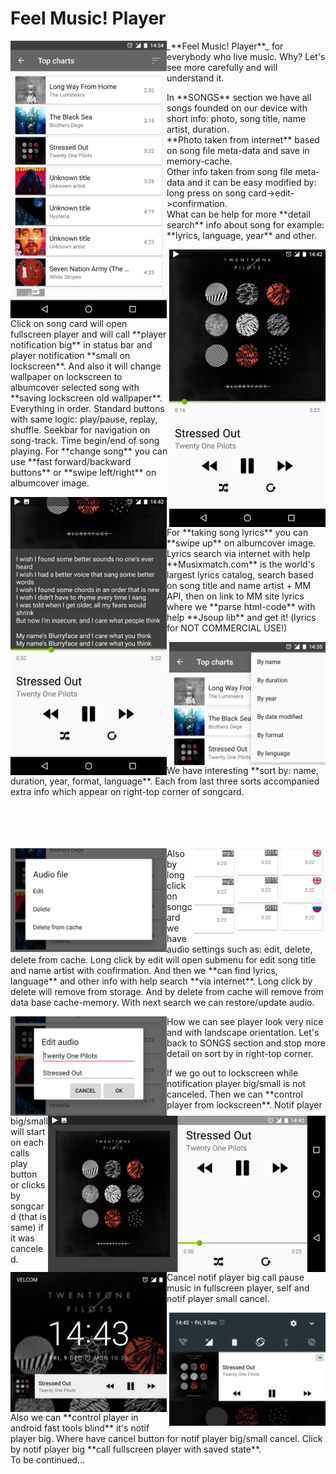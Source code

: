 # Feel Music! Player
  <tr>
    <img src="https://github.com/code-n-roll/MusicPlayer/blob/master/screenshots/screenshot_tracklist_fragment.png" 
    alt="screenshot_tracklist_fragment.png" width="250x" height="whatever" align=left>
    <p>_**Feel Music! Player**_ for everybody who live music. Why? Let's see more carefully and will understand it.</p>
    <p>
    In **SONGS** section we have all songs founded on our device with short info: photo, song title, name artist, duration.<br/>
    **Photo taken from internet** based on song file meta-data and save in memory-cache.<br/>
    Other info taken from song file meta-data and it can be easy modified by: long press on song card->edit->confirmation.<br/>
    What can be help for more **detail search** info about song for example: **lyrics, language, year** and other.
    </p>
  </tr>


  <tr>
    <img src="https://github.com/code-n-roll/MusicPlayer/blob/master/screenshots/screenshot_player_fragment_portrait.png" 
    alt="screenshot_player_fragment_portrait.png" width="250x" height="whatever" align=right>
    <p> 
    Click on song card will open fullscreen player and will call **player notification big** in status bar and 
    player notification **small on lockscreen**.
    And also it will change wallpaper on lockscreen to albumcover selected song with **saving lockscreen old wallpaper**. 
    Everything in order. Standard buttons with same logic: play/pause, replay, shuffle. Seekbar for navigation on song-track.
    Time begin/end of song playing. For **change song** you can use **fast forward/backward buttons** or **swipe left/right** on albumcover image.
    </p>    
  </tr>

  <tr>
    <img src="https://github.com/code-n-roll/MusicPlayer/blob/master/screenshots/screenshot_player_fragment_lyrics.png" 
    alt="screenshot_player_fragment_lyrics.png" width="250x" height="whatever" align=left>
    <p>
    For **taking song lyrics** you can **swipe up** on albumcover image. Lyrics search via internet with help **Musixmatch.com** is
    the world's largest lyrics catalog, search based on song title and name artist + MM API, then on link to MM site lyrics
    where we **parse html-code** with help **Jsoup lib** and get it! (lyrics for NOT COMMERCIAL USE!)
    </p>
  </tr>


  <tr>
    <img src="https://github.com/code-n-roll/MusicPlayer/blob/master/screenshots/screenshot_tracklist_fragment_sort_menu(cut).png" 
    alt="screenshot_tracklist_fragment_sort_menu(cut).png" width="250x" height="whatever" align=right>
    <p> 
    We have interesting **sort by: name, duration, year, format, language**. Each from last three sorts accompanied extra info which
    appear on right-top corner of songcard.
    <br><br><br><br><br>
    </p>
  </tr>
  <tr>
    <img src="https://github.com/code-n-roll/MusicPlayer/blob/master/screenshots/screenshot_tracklist_fragment_sort_by_lang(cut).png" 
    alt="screenshot_tracklist_fragment_sort_by_lang.png" width="70x" height="whatever" align=right>
    <img src="https://github.com/code-n-roll/MusicPlayer/blob/master/screenshots/screenshot_tracklist_fragment_sort_by_year(cut).png" 
    alt="screenshot_tracklist_fragment_sort_by_year.png" width="70x" height="whatever" align=right>
    <img src="https://github.com/code-n-roll/MusicPlayer/blob/master/screenshots/screenshot_tracklist_fragment_sort_by_format(cut).png" 
    alt="screenshot_tracklist_fragment_sort_by_format(cut).png" width="70x" height="whatever" align=right>
    
  </tr>
 
  <tr>
    <img src="https://github.com/code-n-roll/MusicPlayer/blob/master/screenshots/screenshot_file_settings_menu(cut).png" 
    alt="screenshot_edit_song_title_name_artist(cut).png" width="250x" height="whatever" align=left>
    <p>
    Also by long click on songcard we have audio settings such as: edit, delete, delete from cache.
    Long click by edit will open submenu for edit song title and name artist with confirmation. And then we **can find lyrics,               language** and 
    other info with help search **via internet**. Long click by delete will remove from storage. And by delete from cache will remove       from 
    data base cache-memory. With next search we can restore/update audio.
    </p>
  </tr>
 
  <tr>
    <img src="https://github.com/code-n-roll/MusicPlayer/blob/master/screenshots/screenshot_edit_song_title_name_artist(cut).png" 
    alt="screenshot_file_settings_menu(cut).png" width="250x" height="whatever" align=left>
    
  </tr>
 
  <tr>
    <img src="https://github.com/code-n-roll/MusicPlayer/blob/master/screenshots/screenshot_player_fragment_landscape.png" 
    alt="screenshot_player_fragment_landscape.png" width="444x" height="whatever" align=right>
    <p> 
    How we can see player look very nice and with landscape orientation. 
    Let's back to SONGS section and stop more detail on sort by in right-top corner.
  </p>
  </tr>
  
  <tr>
    <img src="https://github.com/code-n-roll/MusicPlayer/blob/master/screenshots/screenshot_player_notification_small_lockscreen(cut).png" 
    alt="screenshot_player_notification_small_lockscreen(cut).png" width="250x" height="whatever" align=left>  
  <p>
    If we go out to lockscreen while notification player big/small is not canceled. Then we can **control player from lockscreen**.
    Notif player big/small will start on each calls play button or clicks by songcard (that is same) if it was canceled.
    Cancel notif player big call pause music in fullscreen player, self and notif player small cancel. 
  </p>
</tr>


  <tr>
    <img src="https://github.com/code-n-roll/MusicPlayer/blob/master/screenshots/screenshot_player_notification_big(cut).png" 
    alt="screenshot_player_notification_big(cut).png" width="250x" height="whatever" align=right>
    <p>
    Also we can **control player in android fast tools blind** it's notif player big. Where have cancel button for notif 
    player big/small cancel. Click by notif player big **call fullscreen player with saved state**.
    <br>
    To be continued...
  </p>
  </tr>
  
  


